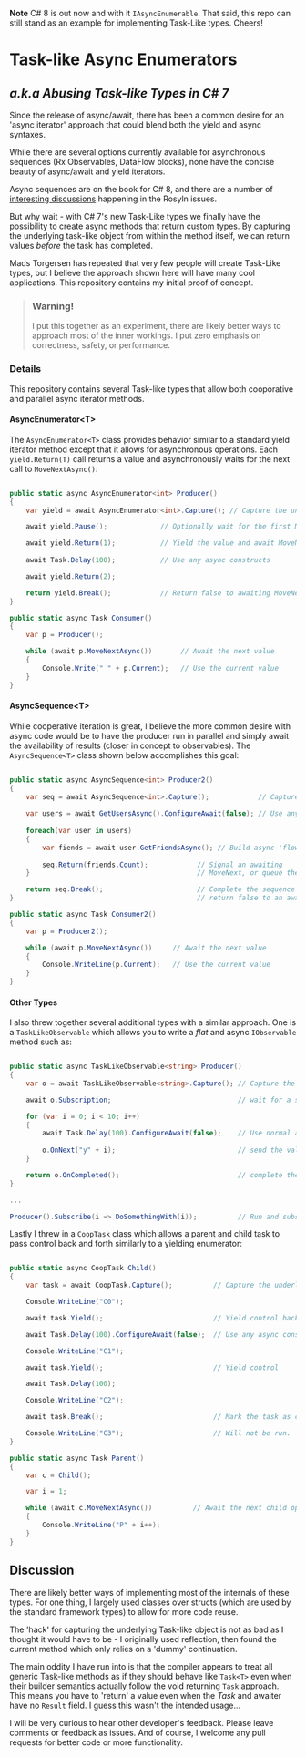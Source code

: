 **Note** C# 8 is out now and with it `IAsyncEnumerable`. That said, this repo can still stand as an example for implementing Task-Like types. Cheers!

# Task-like Async Enumerators
## _a.k.a Abusing Task-like Types in C# 7_

Since the release of async/await, there has been a common desire for an 'async iterator' approach that could blend both the yield and async syntaxes.

While there are several options currently available for asynchronous sequences (Rx Observables, DataFlow blocks), none have the concise beauty of async/await and yield iterators. 

Async sequences are on the book for C# 8, and there are a number of [interesting discussions](https://github.com/dotnet/roslyn/issues/261) happening in the Rosyln issues.

But why wait - with C# 7's new Task-Like types we finally have the possibility to create async methods that return custom types. By capturing the underlying task-like object from within the method itself, we can return values _before_ the task has completed.

Mads Torgersen has repeated that very few people will create Task-Like types, but I believe the approach shown here will have many cool applications. This repository contains my initial proof of concept.

> ### Warning! 
> I put this together as an experiment, there are likely better ways to approach most of the inner workings. I put zero emphasis on correctness, safety, or performance.

### Details

This repository contains several Task-like types that allow both cooporative and parallel async iterator methods. 

#### AsyncEnumerator&lt;T&gt;

The `AsyncEnumerator<T>` class provides behavior similar to a standard yield iterator method except that it allows for asynchronous operations. Each `yield.Return(T)` call returns a value and asynchronously waits for the next call to `MoveNextAsync()`:

``````````` c#

public static async AsyncEnumerator<int> Producer()
{
    var yield = await AsyncEnumerator<int>.Capture(); // Capture the underlying 'Task'

    await yield.Pause();             // Optionally wait for the first MoveNext call

    await yield.Return(1);           // Yield the value and await MoveNext
                   
    await Task.Delay(100);           // Use any async constructs

    await yield.Return(2);

    return yield.Break();            // Return false to awaiting MoveNext
}

public static async Task Consumer()
{
    var p = Producer();                       

    while (await p.MoveNextAsync())       // Await the next value
    {
        Console.Write(" " + p.Current);   // Use the current value
    }
}

````````````
#### AsyncSequence&lt;T&gt;

While cooperative iteration is great, I believe the more common desire with async code would be to have the producer run in parallel and simply await the availability of results (closer in concept to observables). The `AsyncSequence<T>` class shown below accomplishes this goal:

``````````` c#

public static async AsyncSequence<int> Producer2()
{
    var seq = await AsyncSequence<int>.Capture();            // Capture the underlying 'Task'
                       
    var users = await GetUsersAsync().ConfigureAwait(false); // Use any async constructs
    
    foreach(var user in users)
    {
        var fiends = await user.GetFriendsAsync(); // Build async 'flows' naturally 
        
        seq.Return(friends.Count);            // Signal an awaiting 
    }                                         // MoveNext, or queue the result.

    return seq.Break();                       // Complete the sequence and 
}                                             // return false to an awaiting MoveNext

public static async Task Consumer2()
{
    var p = Producer2();

    while (await p.MoveNextAsync())     // Await the next value
    {
        Console.WriteLine(p.Current);   // Use the current value
    }
}

```````````````

#### Other Types

I also threw together several additional types with a similar approach. One is a `TaskLikeObservable` which allows you to write a _flat_ and async `IObservable` method such as:

`````````````` c#

public static async TaskLikeObservable<string> Producer()
{
    var o = await TaskLikeObservable<string>.Capture(); // Capture the underlying Task-like Obserable

    await o.Subscription;                               // wait for a subscriber

    for (var i = 0; i < 10; i++)
    {
        await Task.Delay(100).ConfigureAwait(false);    // Use normal async constructs
        
        o.OnNext("y" + i);                              // send the value
    }

    return o.OnCompleted();                             // complete the observable and return.
}

...

Producer().Subscribe(i => DoSomethingWith(i));          // Run and subscribe to the method

```````````````

Lastly I threw in a `CoopTask` class which allows a parent and child task to pass control back and forth similarly to a yielding enumerator:

``````````` c#

public static async CoopTask Child()
{
    var task = await CoopTask.Capture();          // Capture the underlying 'Task'

    Console.WriteLine("C0");

    await task.Yield();                           // Yield control back to parent

    await Task.Delay(100).ConfigureAwait(false);  // Use any async constructs

    Console.WriteLine("C1");

    await task.Yield();                           // Yield control

    await Task.Delay(100);

    Console.WriteLine("C2");

    await task.Break();                           // Mark the task as completed

    Console.WriteLine("C3");                      // Will not be run.
}

public static async Task Parent()
{
    var c = Child();

    var i = 1;

    while (await c.MoveNextAsync())          // Await the next child operation
    {
        Console.WriteLine("P" + i++);        
    }
}

````````````

## Discussion

There are likely better ways of implementing most of the internals of these types. For one thing, I largely used classes over structs (which are used by the standard framework types) to allow for more code reuse.

The 'hack' for capturing the underlying Task-like object is not as bad as I thought it would have to be - I originally used reflection,  then found the current method which only relies on a 'dummy' continuation.

The main oddity I have run into is that the compiler appears to treat all generic Task-like methods as if they should behave like `Task<T>` even when their builder semantics actually follow the void returning `Task` approach. This means you have to 'return' a value even when the _Task_ and awaiter have no `Result` field. I guess this wasn't the intended usage...

I will be very curious to hear other developer's feedback. Please leave comments or feedback as issues. And of course, I welcome any pull requests for better code or more functionality.







